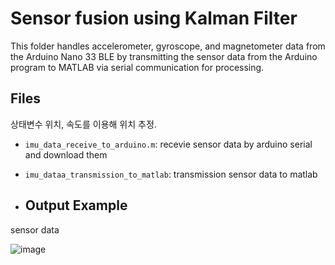 # Sensor fusion using Kalman Filter

This folder handles accelerometer, gyroscope, and magnetometer data from the Arduino Nano 33 BLE by transmitting the sensor data from the Arduino program to MATLAB via serial communication for processing.



## Files
상태변수 위치, 속도를 이용해 위치 추정.
- `imu_data_receive_to_arduino.m`: recevie sensor data by arduino serial and download them
- `imu_dataa_transmission_to_matlab`: transmission sensor data to matlab




- ## Output Example

sensor data 

![image](https://github.com/user-attachments/assets/81c7cdbd-67f2-4978-9eee-4c95106e771b)



